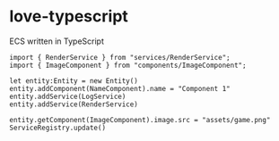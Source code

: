 # love-typescript
ECS written in TypeScript

```import { LogService } from "services/LogService";
import { RenderService } from "services/RenderService";
import { ImageComponent } from "components/ImageComponent";

let entity:Entity = new Entity()
entity.addComponent(NameComponent).name = "Component 1"
entity.addService(LogService)
entity.addService(RenderService)

entity.getComponent(ImageComponent).image.src = "assets/game.png"
ServiceRegistry.update()
```